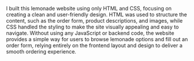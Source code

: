 I built this lemonade website using only HTML and CSS, focusing on creating a clean and user-friendly design. HTML was used to structure the content, such as the order form, product descriptions, and images, while CSS handled the styling to make the site visually appealing and easy to navigate. Without using any JavaScript or backend code, the website provides a simple way for users to browse lemonade options and fill out an order form, relying entirely on the frontend layout and design to deliver a smooth ordering experience.
